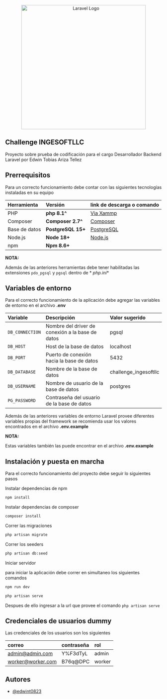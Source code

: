 <p align="center"><a href="https://laravel.com" target="_blank"><img src="https://raw.githubusercontent.com/laravel/art/master/logo-lockup/5%20SVG/2%20CMYK/1%20Full%20Color/laravel-logolockup-cmyk-red.svg" width="400" alt="Laravel Logo"></a></p>

## Challenge INGESOFTLLC

Proyecto sobre prueba de codificación para el cargo Desarrollador Backend Laravel por Edwin Tobias Ariza Tellez

## Prerrequisitos

Para un correcto funcionamiento debe contar con las siguientes tecnologías instaladas en su equipo

| Herramienta   | Versión            | link de descarga o comando                                  |
|:--------------|:-------------------|:------------------------------------------------------------|
| PHP           | **php 8.1^**       | [Via Xammp](https://www.apachefriends.org/es/download.html) |
| Composer      | **Composer 2.7^**  | [Composer](https://getcomposer.org/download/)               |
| Base de datos | **PostgreSQL 15+** | [PostgreSQL](https://www.postgresql.org/download/windows/)  |
| Node.js       | **Node 18+**       | [Node.js](https://nodejs.org/en/download/current)           |
| npm           | **Npm 8.6+**       |                                                             |

**NOTA:**

Además de las anteriores herramientas debe tener habilitadas las extensiones ```pdo_pgsql``` y ```pgsql``` dentro de *
*php.ini**

## Variables de entorno

Para el correcto funcionamiento de la aplicación debe agregar las variables de entorno en el archivo **.env**

| Variable        | Descripción                                      | Valor sugerido        |
|:----------------|:-------------------------------------------------|:----------------------|
| `DB_CONNECTION` | Nombre del driver de conexión a la base de datos | pgsql                 |
| `DB_HOST`       | Host de la base de datos                         | localhost             |
| `DB_PORT`       | Puerto de conexión hacia la base de datos        | 5432                  |
| `DB_DATABASE`   | Nombre de la base de datos                       | challenge_ingesoftllc |
| `DB_USERNAME`   | Nombre de usuario de la base de datos            | postgres              |
| `PG_PASSWORD`   | Contraseña del usuario de la base de datos       |                       |

Además de las anteriores variables de entorno Laravel provee diferentes variables propias del framework se recomienda
usar los valores encontrados en el archivo **.env.example**

**NOTA:**

Estas variables también las puede encontrar en el archivo **.env.example**

## Instalación y puesta en marcha

Para el correcto funcionamiento del proyecto debe seguir lo siguientes pasos

Instalar dependencias de npm

```bash
npm install
```

Instalar dependencias de composer

```bash
composer install
```

Correr las migraciones

```bash
php artisan migrate
```

Correr los seeders

```bash
php artisan db:seed
```

Iniciar servidor

para iniciar la aplicación debe correr en simultaneo los siguientes comandos

```bash
npm run dev
```

```bash
php artisan serve
```

Despues de ello ingresar a la url que provee el comando ```php artisan serve```

## Credenciales de usuarios dummy

Las credenciales de los usuarios son los siguientes

| correo            | contraseña | rol    |
|:------------------|:-----------|:-------|
| admin@admin.com   | Y%F3dTyL   | admin  |
| worker@worker.com | B76q@DPC   | worker |

## Autores

- [@edwint0823](https://github.com/edwint0823)

